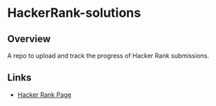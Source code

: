 # HackerRank-solutions

## Overview

A repo to upload and track the progress of Hacker Rank submissions.

## Links
- [Hacker Rank Page](https://www.hackerrank.com/manikSom)

